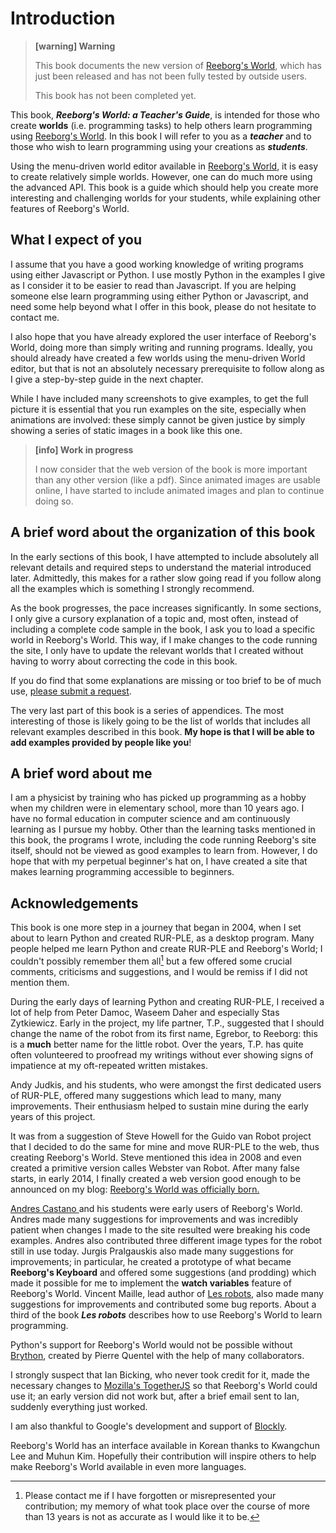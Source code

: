 # Introduction

> **\[warning\] Warning**
>
> This book documents the new version of [Reeborg's World](http://reeborg.ca/reeborg.html), which has just been released and has not been fully tested by outside users.
>
> This book has not been completed yet.

This book, _**Reeborg's World: a Teacher's Guide**_, is intended for those who create **worlds** \(i.e. programming tasks\) to help others learn programming using [Reeborg's World](http://reeborg.ca/reeborg.html).  In this book I will refer to you as a _**teacher**_ and to those who wish to learn programming using your creations as _**students**_.

Using the menu-driven world editor available in [Reeborg's World](http://reeborg.ca/reeborg.html), it is easy to create relatively simple worlds.  However, one can do much more using the advanced API. This book is a guide which should help you create more interesting  and challenging worlds for your students, while explaining other features of Reeborg's World.

## What I expect of you

I assume that you have a good working knowledge of writing programs using either Javascript or Python. I use mostly Python in the examples I give as I consider it to be easier to read than Javascript. If you are helping someone else learn programming using either Python or Javascript, and need some help beyond what I offer in this book, please do not hesitate to contact me.

I also hope that you have already explored the user interface of Reeborg's World, doing more than simply writing and running programs. Ideally, you should already have created a few worlds using the menu-driven World editor, but that is not an absolutely necessary prerequisite to follow along as I give a step-by-step guide in the next chapter.

While I have included many screenshots to give examples, to get the full picture it is essential that you run examples on the site, especially when animations are involved: these simply cannot be given justice by simply showing a series of static images in a book like this one.

> **\[info\] Work in progress**
>
> I now consider that the web version of the book is more important than any other version \(like a pdf\). Since animated images are usable online, I have started to include animated images and plan to continue doing so.

## A brief word about the organization of this book

In the early sections of this book, I have attempted to include absolutely all relevant details and required steps to understand the material introduced later. Admittedly, this makes for a rather slow going read if you follow along all the examples which is something I strongly recommend.

As the book progresses, the pace increases significantly. In some sections, I only give a cursory explanation of a topic and, most often, instead of including a complete code sample in the book, I ask you to load a specific world in Reeborg's World. This way, if I make changes to the code running the site, I only have to update the relevant worlds that I created without having to worry about correcting the code in this book.

If you do find that some explanations are missing or too brief to be of much use, [please submit a request](https://github.com/aroberge/reeborg/issues).

The very last part of this book is a series of appendices. The most interesting of those is likely going to be the list of worlds that includes all relevant examples described in this book. **My hope is that I will be able to add examples provided by people like you**!

## A brief word about me

I am a physicist by training who has picked up programming as a hobby when my children were in elementary school, more than 10 years ago. I have no formal education in computer science and am continuously learning as I pursue my hobby. Other than the learning tasks mentioned in this book, the programs I wrote, including the code running Reeborg's site itself, should not be viewed as good examples to learn from. However, I do hope that with my perpetual beginner's hat on, I have created a site that makes learning programming accessible to beginners.

## Acknowledgements

This book is one more step in a journey that began in 2004, when I set about to learn Python and created RUR-PLE, as a desktop program. Many people helped me learn Python and create RUR-PLE and Reeborg's World; I couldn't possibly remember them all[^1] but a few offered some crucial comments, criticisms and suggestions, and I would be remiss if I did not mention them.

During the early days of learning Python and creating RUR-PLE, I received a lot of help from Peter Damoc, Waseem Daher and especially Stas Zytkiewicz. Early in the project, my life partner, T.P., suggested that I should change the name of the robot from its first name, Egrebor, to Reeborg: this is a **much** better name for the little robot. Over the years, T.P. has quite often volunteered to proofread my writings without ever showing signs of impatience at my oft-repeated written mistakes.

Andy Judkis, and his students, who were amongst the first dedicated users of RUR-PLE, offered many suggestions which lead to many, many improvements. Their enthusiasm helped to sustain mine during the early years of this project.

It was from a suggestion of Steve Howell for the Guido van Robot project that I decided to do the same for mine and move RUR-PLE to the web, thus creating Reeborg's World. Steve mentioned this idea in 2008 and even created a primitive version calles Webster van Robot.  After many false starts, in early 2014, I finally created a web version good enough to be announced on my blog: [Reeborg's World was officially born.](https://aroberge.blogspot.ca/2014/03/reeborg-news.html)

[Andres Castano ](http://codeperspectives.com/) and his students were early users of Reeborg's World. Andres made many suggestions for improvements and was incredibly patient when changes I made to the site resulted were breaking his code examples. Andres also contributed three different image types for the robot still in use today. Jurgis Pralgauskis also made many suggestions for improvements; in particular, he created a prototype of what became **Reeborg's Keyboard** and offered some suggestions \(and prodding\) which made it possible for me to implement the **watch variables** feature of Reeborg's World. Vincent Maille, lead author of [Les robots](https://www.amazon.ca/Robots-Apprendre-Robotique-Par-lExemple/dp/2340013984/ref=sr_1_1?ie=UTF8&qid=1500382251&sr=8-1&keywords=les+robots+maille), also made many suggestions for improvements and contributed some bug reports. About a third of the book _**Les robots**_ describes how to use Reeborg's World to learn programming.

Python's support for Reeborg's World would not be possible without [Brython](http://brython.info), created by Pierre Quentel with the help of many collaborators.

I strongly suspect that Ian Bicking, who never took credit for it, made the necessary changes to [Mozilla's TogetherJS](https://togetherjs.com/) so that Reeborg's World could use it; an early version did not work but, after a brief email sent to Ian, suddenly everything just worked.

I am also thankful to Google's development and support of [Blockly](https://developers.google.com/blockly/).

Reeborg's World has an interface available in Korean thanks to Kwangchun Lee and Muhun Kim.  Hopefully their contribution will inspire others to help make Reeborg's World available in even more languages.

[^1]: Please contact me if I have forgotten or misrepresented your contribution; my memory of what took place over the course of more than 13 years is not as accurate as I would like it to be.


